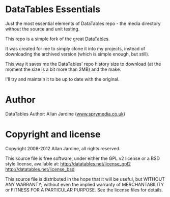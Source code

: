 DataTables Essentials
=====================

Just the most essential elements of DataTables repo - the media directory without the source and unit testing.

This repo is a simple fork of the great [DataTables](https://github.com/DataTables/DataTables).

It was created for me to simply clone it into my projects, instead of downloading the archived version (which is simple enough, but still).

This way it saves me the DataTables' repo history size to download (at the moment the size is a bit more than 2MB) and the make.

I'll try and maintain it to be up to date with the original.


Author
======

DataTables Author: Allan Jardine (www.sprymedia.co.uk)


Copyright and license
=====================

Copyright 2008-2012 Allan Jardine, all rights reserved.

This source file is free software, under either the GPL v2 license or a
BSD style license, available at:
http://datatables.net/license_gpl2
http://datatables.net/license_bsd

This source file is distributed in the hope that it will be useful, but
WITHOUT ANY WARRANTY; without even the implied warranty of MERCHANTABILITY
or FITNESS FOR A PARTICULAR PURPOSE. See the license files for details.
